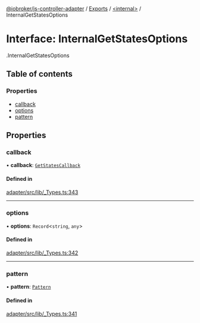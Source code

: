 [@iobroker/js-controller-adapter](../README.md) / [Exports](../modules.md) / [<internal\>](../modules/internal_.md) / InternalGetStatesOptions

# Interface: InternalGetStatesOptions

[<internal>](../modules/internal_.md).InternalGetStatesOptions

## Table of contents

### Properties

- [callback](internal_.InternalGetStatesOptions.md#callback)
- [options](internal_.InternalGetStatesOptions.md#options)
- [pattern](internal_.InternalGetStatesOptions.md#pattern)

## Properties

### callback

• **callback**: [`GetStatesCallback`](../modules/internal_.md#getstatescallback)

#### Defined in

[adapter/src/lib/_Types.ts:343](https://github.com/ioBroker/ioBroker.js-controller/blob/ba81a916/packages/adapter/src/lib/_Types.ts#L343)

___

### options

• **options**: `Record`<`string`, `any`\>

#### Defined in

[adapter/src/lib/_Types.ts:342](https://github.com/ioBroker/ioBroker.js-controller/blob/ba81a916/packages/adapter/src/lib/_Types.ts#L342)

___

### pattern

• **pattern**: [`Pattern`](../modules/internal_.md#pattern)

#### Defined in

[adapter/src/lib/_Types.ts:341](https://github.com/ioBroker/ioBroker.js-controller/blob/ba81a916/packages/adapter/src/lib/_Types.ts#L341)
